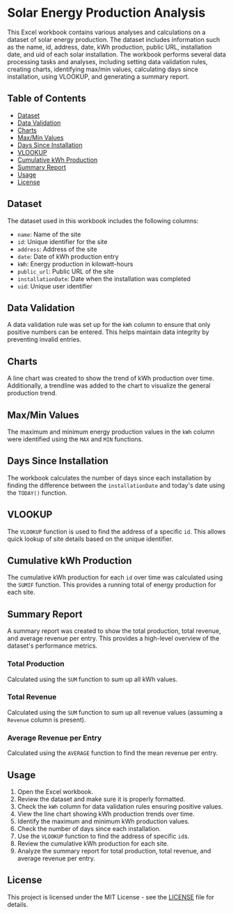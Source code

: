# Solar Energy Production Analysis

This Excel workbook contains various analyses and calculations on a dataset of solar energy production. The dataset includes information such as the name, id, address, date, kWh production, public URL, installation date, and uid of each solar installation. The workbook performs several data processing tasks and analyses, including setting data validation rules, creating charts, identifying max/min values, calculating days since installation, using VLOOKUP, and generating a summary report.

## Table of Contents

- [Dataset](#dataset)
- [Data Validation](#data-validation)
- [Charts](#charts)
- [Max/Min Values](#maxmin-values)
- [Days Since Installation](#days-since-installation)
- [VLOOKUP](#vlookup)
- [Cumulative kWh Production](#cumulative-kwh-production)
- [Summary Report](#summary-report)
- [Usage](#usage)
- [License](#license)

## Dataset

The dataset used in this workbook includes the following columns:

- `name`: Name of the site
- `id`: Unique identifier for the site
- `address`: Address of the site
- `date`: Date of kWh production entry
- `kWh`: Energy production in kilowatt-hours
- `public_url`: Public URL of the site
- `installationDate`: Date when the installation was completed
- `uid`: Unique user identifier

## Data Validation

A data validation rule was set up for the `kWh` column to ensure that only positive numbers can be entered. This helps maintain data integrity by preventing invalid entries.

## Charts

A line chart was created to show the trend of kWh production over time. Additionally, a trendline was added to the chart to visualize the general production trend.

## Max/Min Values

The maximum and minimum energy production values in the `kWh` column were identified using the `MAX` and `MIN` functions.

## Days Since Installation

The workbook calculates the number of days since each installation by finding the difference between the `installationDate` and today's date using the `TODAY()` function.

## VLOOKUP

The `VLOOKUP` function is used to find the address of a specific `id`. This allows quick lookup of site details based on the unique identifier.

## Cumulative kWh Production

The cumulative kWh production for each `id` over time was calculated using the `SUMIF` function. This provides a running total of energy production for each site.

## Summary Report

A summary report was created to show the total production, total revenue, and average revenue per entry. This provides a high-level overview of the dataset's performance metrics.

### Total Production

Calculated using the `SUM` function to sum up all kWh values.

### Total Revenue

Calculated using the `SUM` function to sum up all revenue values (assuming a `Revenue` column is present).

### Average Revenue per Entry

Calculated using the `AVERAGE` function to find the mean revenue per entry.

## Usage

1. Open the Excel workbook.
2. Review the dataset and make sure it is properly formatted.
3. Check the `kWh` column for data validation rules ensuring positive values.
4. View the line chart showing kWh production trends over time.
5. Identify the maximum and minimum kWh production values.
6. Check the number of days since each installation.
7. Use the `VLOOKUP` function to find the address of specific `id`s.
8. Review the cumulative kWh production for each site.
9. Analyze the summary report for total production, total revenue, and average revenue per entry.

## License

This project is licensed under the MIT License - see the [LICENSE](LICENSE) file for details.
